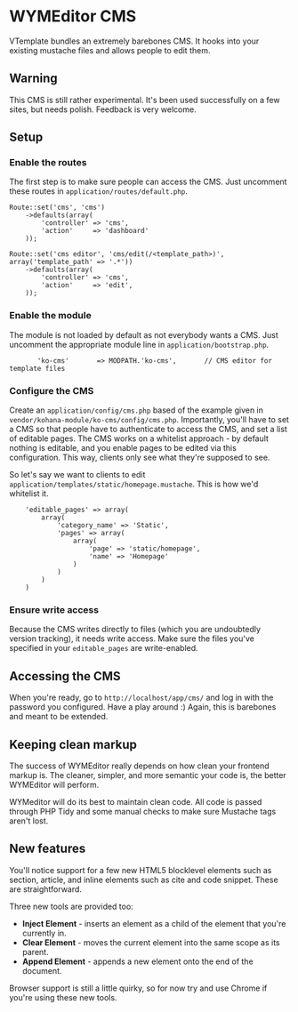 # WYMEditor CMS

VTemplate bundles an extremely barebones CMS. It hooks into your existing
mustache files and allows people to edit them.

## Warning

This CMS is still rather experimental. It's been used successfully on a few
sites, but needs polish. Feedback is very welcome.

## Setup

### Enable the routes

The first step is to make sure people can access the CMS. Just uncomment these
routes in `application/routes/default.php`.

```
Route::set('cms', 'cms')
    ->defaults(array(
        'controller' => 'cms',
        'action'     => 'dashboard'
    ));

Route::set('cms editor', 'cms/edit(/<template_path>)', array('template_path' => '.*'))
    ->defaults(array(
        'controller' => 'cms',
        'action'     => 'edit',
    ));
```

### Enable the module

The module is not loaded by default as not everybody wants a CMS. Just
uncomment the appropriate module line in `application/bootstrap.php`.

```
       'ko-cms'       => MODPATH.'ko-cms',       // CMS editor for template files
```

### Configure the CMS

Create an `application/config/cms.php` based of the example given in
`vendor/kohana-module/ko-cms/config/cms.php`. Importantly, you'll have to set
a CMS so that people have to authenticate to access the CMS, and set a list of
editable pages. The CMS works on a whitelist approach - by default nothing is
editable, and you enable pages to be edited via this configuration. This way,
clients only see what they're supposed to see.

So let's say we want to clients to edit
`application/templates/static/homepage.mustache`. This is how we'd whitelist
it.

```
    'editable_pages' => array(
        array(
            'category_name' => 'Static',
            'pages' => array(
                array(
                    'page' => 'static/homepage',
                    'name' => 'Homepage'
                )
            )
        )
    )
```

### Ensure write access

Because the CMS writes directly to files (which you are undoubtedly version
tracking), it needs write access. Make sure the files you've specified in your
`editable_pages` are write-enabled.

## Accessing the CMS

When you're ready, go to `http://localhost/app/cms/` and log in with the
password you configured. Have a play around :) Again, this is barebones and
meant to be extended.

## Keeping clean markup

The success of WYMEditor really depends on how clean your frontend markup is.
The cleaner, simpler, and more semantic your code is, the better WYMEditor
will perform.

WYMeditor will do its best to maintain clean code. All code is passed through
PHP Tidy and some manual checks to make sure Mustache tags aren't lost.

## New features

You'll notice support for a few new HTML5 blocklevel elements such as section,
article, and inline elements such as cite and code snippet. These are
straightforward.

Three new tools are provided too:

 - **Inject Element** - inserts an element as a child of the element that
   you're currently in.
 - **Clear Element** - moves the current element into the same scope as its
   parent.
 - **Append Element** - appends a new element onto the end of the document.

Browser support is still a little quirky, so for now try and use Chrome if
you're using these new tools.
